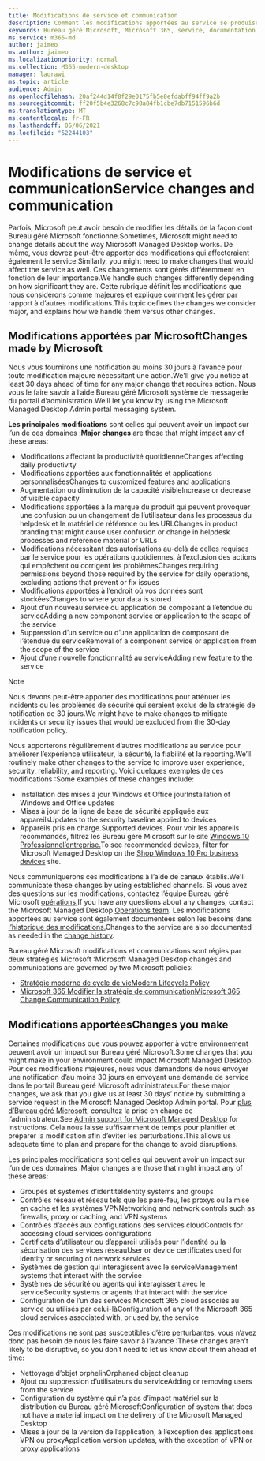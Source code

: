 ```yaml
---
title: Modifications de service et communication
description: Comment les modifications apportées au service se produisent et sont communiquées
keywords: Bureau géré Microsoft, Microsoft 365, service, documentation
ms.service: m365-md
author: jaimeo
ms.author: jaimeo
ms.localizationpriority: normal
ms.collection: M365-modern-desktop
manager: laurawi
ms.topic: article
audience: Admin
ms.openlocfilehash: 20af244d14f8f29e0175fb5e8efdabff94ff9a2b
ms.sourcegitcommit: ff20f5b4e3268c7c98a84fb1cbe7db7151596b6d
ms.translationtype: MT
ms.contentlocale: fr-FR
ms.lasthandoff: 05/06/2021
ms.locfileid: "52244103"
---
```

# <a name="service-changes-and-communication"></a><span data-ttu-id="81cf6-104">Modifications de service et communication</span><span class="sxs-lookup"><span data-stu-id="81cf6-104">Service changes and communication</span></span>

<span data-ttu-id="81cf6-105">Parfois, Microsoft peut avoir besoin de modifier les détails de la façon dont Bureau géré Microsoft fonctionne.</span><span class="sxs-lookup"><span data-stu-id="81cf6-105">Sometimes, Microsoft might need to change details about the way Microsoft Managed Desktop works.</span></span> <span data-ttu-id="81cf6-106">De même, vous devrez peut-être apporter des modifications qui affecteraient également le service.</span><span class="sxs-lookup"><span data-stu-id="81cf6-106">Similarly, you might need to make changes that would affect the service as well.</span></span> <span data-ttu-id="81cf6-107">Ces changements sont gérés différemment en fonction de leur importance.</span><span class="sxs-lookup"><span data-stu-id="81cf6-107">We handle such changes differently depending on how significant they are.</span></span> <span data-ttu-id="81cf6-108">Cette rubrique définit les modifications que nous considérons comme majeures et explique comment les gérer par rapport à d’autres modifications.</span><span class="sxs-lookup"><span data-stu-id="81cf6-108">This topic defines the changes we consider major, and explains how we handle them versus other changes.</span></span>



## <a name="changes-made-by-microsoft"></a><span data-ttu-id="81cf6-109">Modifications apportées par Microsoft</span><span class="sxs-lookup"><span data-stu-id="81cf6-109">Changes made by Microsoft</span></span>

<span data-ttu-id="81cf6-110">Nous vous fournirons une notification au moins 30 jours à l’avance pour toute modification majeure nécessitant une action.</span><span class="sxs-lookup"><span data-stu-id="81cf6-110">We'll give you notice at least 30 days ahead of time for any major change that requires action.</span></span> <span data-ttu-id="81cf6-111">Nous vous le faire savoir à l’aide Bureau géré Microsoft système de messagerie du portail d’administration.</span><span class="sxs-lookup"><span data-stu-id="81cf6-111">We’ll let you know by using the Microsoft Managed Desktop Admin portal messaging system.</span></span>

<span data-ttu-id="81cf6-112">**Les principales modifications** sont celles qui peuvent avoir un impact sur l’un de ces domaines :</span><span class="sxs-lookup"><span data-stu-id="81cf6-112">**Major changes** are those that might impact any of these areas:</span></span>
- <span data-ttu-id="81cf6-113">Modifications affectant la productivité quotidienne</span><span class="sxs-lookup"><span data-stu-id="81cf6-113">Changes affecting daily productivity</span></span>
- <span data-ttu-id="81cf6-114">Modifications apportées aux fonctionnalités et applications personnalisées</span><span class="sxs-lookup"><span data-stu-id="81cf6-114">Changes to customized features and applications</span></span>
- <span data-ttu-id="81cf6-115">Augmentation ou diminution de la capacité visible</span><span class="sxs-lookup"><span data-stu-id="81cf6-115">Increase or decrease of visible capacity</span></span>
- <span data-ttu-id="81cf6-116">Modifications apportées à la marque du produit qui peuvent provoquer une confusion ou un changement de l’utilisateur dans les processus du helpdesk et le matériel de référence ou les URL</span><span class="sxs-lookup"><span data-stu-id="81cf6-116">Changes in product branding that might cause user confusion or change in helpdesk processes and reference material or URLs</span></span>
- <span data-ttu-id="81cf6-117">Modifications nécessitant des autorisations au-delà de celles requises par le service pour les opérations quotidiennes, à l’exclusion des actions qui empêchent ou corrigent les problèmes</span><span class="sxs-lookup"><span data-stu-id="81cf6-117">Changes requiring permissions beyond those required by the service for daily operations, excluding actions that prevent or fix issues</span></span>
- <span data-ttu-id="81cf6-118">Modifications apportées à l’endroit où vos données sont stockées</span><span class="sxs-lookup"><span data-stu-id="81cf6-118">Changes to where your data is stored</span></span>
- <span data-ttu-id="81cf6-119">Ajout d’un nouveau service ou application de composant à l’étendue du service</span><span class="sxs-lookup"><span data-stu-id="81cf6-119">Adding a new component service or application to the scope of the service</span></span>
- <span data-ttu-id="81cf6-120">Suppression d’un service ou d’une application de composant de l’étendue du service</span><span class="sxs-lookup"><span data-stu-id="81cf6-120">Removal of a component service or application from the scope of the service</span></span>
- <span data-ttu-id="81cf6-121">Ajout d’une nouvelle fonctionnalité au service</span><span class="sxs-lookup"><span data-stu-id="81cf6-121">Adding new feature to the service</span></span>

> [!NOTE]
> <span data-ttu-id="81cf6-122">Nous devons peut-être apporter des modifications pour atténuer les incidents ou les problèmes de sécurité qui seraient exclus de la stratégie de notification de 30 jours.</span><span class="sxs-lookup"><span data-stu-id="81cf6-122">We might have to make changes to mitigate incidents or security issues that would be excluded from the 30-day notification policy.</span></span>

<span data-ttu-id="81cf6-123">Nous apporterons régulièrement d’autres modifications au service pour améliorer l’expérience utilisateur, la sécurité, la fiabilité et la reporting.</span><span class="sxs-lookup"><span data-stu-id="81cf6-123">We’ll routinely make other changes to the service to improve user experience, security, reliability, and reporting.</span></span> <span data-ttu-id="81cf6-124">Voici quelques exemples de ces modifications :</span><span class="sxs-lookup"><span data-stu-id="81cf6-124">Some examples of these changes include:</span></span>

- <span data-ttu-id="81cf6-125">Installation des mises à jour Windows et Office jour</span><span class="sxs-lookup"><span data-stu-id="81cf6-125">Installation of Windows and Office updates</span></span>
- <span data-ttu-id="81cf6-126">Mises à jour de la ligne de base de sécurité appliquée aux appareils</span><span class="sxs-lookup"><span data-stu-id="81cf6-126">Updates to the security baseline applied to devices</span></span>
- <span data-ttu-id="81cf6-127">Appareils pris en charge.</span><span class="sxs-lookup"><span data-stu-id="81cf6-127">Supported devices.</span></span> <span data-ttu-id="81cf6-128">Pour voir les appareils recommandés, filtrez les Bureau géré Microsoft sur le site [Windows 10 Professionnel’entreprise.](https://www.microsoft.com/windowsforbusiness/view-all-devices)</span><span class="sxs-lookup"><span data-stu-id="81cf6-128">To see recommended devices, filter for Microsoft Managed Desktop on the [Shop Windows 10 Pro business devices](https://www.microsoft.com/windowsforbusiness/view-all-devices) site.</span></span>

<span data-ttu-id="81cf6-129">Nous communiquerons ces modifications à l’aide de canaux établis.</span><span class="sxs-lookup"><span data-stu-id="81cf6-129">We'll communicate these changes by using established channels.</span></span> <span data-ttu-id="81cf6-130">Si vous avez des questions sur les modifications, contactez l’équipe Bureau géré Microsoft [opérations.](../working-with-managed-desktop/admin-support.md)</span><span class="sxs-lookup"><span data-stu-id="81cf6-130">If you have any questions about any changes, contact the Microsoft Managed Desktop [Operations team](../working-with-managed-desktop/admin-support.md).</span></span> <span data-ttu-id="81cf6-131">Les modifications apportées au service sont également documentées selon les besoins dans [l’historique des modifications.](../change-history-managed-desktop.md)</span><span class="sxs-lookup"><span data-stu-id="81cf6-131">Changes to the service are also documented as needed in the [change history](../change-history-managed-desktop.md).</span></span>

<span data-ttu-id="81cf6-132">Bureau géré Microsoft modifications et communications sont régies par deux stratégies Microsoft :</span><span class="sxs-lookup"><span data-stu-id="81cf6-132">Microsoft Managed Desktop changes and communications are governed by two Microsoft policies:</span></span>
- [<span data-ttu-id="81cf6-133">Stratégie moderne de cycle de vie</span><span class="sxs-lookup"><span data-stu-id="81cf6-133">Modern Lifecycle Policy</span></span>](https://support.microsoft.com/help/30881/modern-lifecycle-policy)
- [<span data-ttu-id="81cf6-134">Microsoft 365 Modifier la stratégie de communication</span><span class="sxs-lookup"><span data-stu-id="81cf6-134">Microsoft 365 Change Communication Policy</span></span>](/office365/admin/manage/message-center)

## <a name="changes-you-make"></a><span data-ttu-id="81cf6-135">Modifications apportées</span><span class="sxs-lookup"><span data-stu-id="81cf6-135">Changes you make</span></span>

<span data-ttu-id="81cf6-136">Certaines modifications que vous pouvez apporter à votre environnement peuvent avoir un impact sur Bureau géré Microsoft.</span><span class="sxs-lookup"><span data-stu-id="81cf6-136">Some changes that you might make in your environment could impact Microsoft Managed Desktop.</span></span> <span data-ttu-id="81cf6-137">Pour ces modifications majeures, nous vous demandons de nous envoyer une notification d’au moins 30 jours en envoyant une demande de service dans le portail Bureau géré Microsoft administrateur.</span><span class="sxs-lookup"><span data-stu-id="81cf6-137">For these major changes, we ask that you give us at least 30 days’ notice by submitting a service request in the Microsoft Managed Desktop Admin portal.</span></span> <span data-ttu-id="81cf6-138">Pour [plus d’Bureau géré Microsoft,](../working-with-managed-desktop/admin-support.md) consultez la prise en charge de l’administrateur.</span><span class="sxs-lookup"><span data-stu-id="81cf6-138">See [Admin support for Microsoft Managed Desktop](../working-with-managed-desktop/admin-support.md) for instructions.</span></span> <span data-ttu-id="81cf6-139">Cela nous laisse suffisamment de temps pour planifier et préparer la modification afin d’éviter les perturbations.</span><span class="sxs-lookup"><span data-stu-id="81cf6-139">This allows us adequate time to plan and prepare for the change to avoid disruptions.</span></span>

<span data-ttu-id="81cf6-140">Les principales modifications sont celles qui peuvent avoir un impact sur l’un de ces domaines :</span><span class="sxs-lookup"><span data-stu-id="81cf6-140">Major changes are those that might impact any of these areas:</span></span>

- <span data-ttu-id="81cf6-141">Groupes et systèmes d’identité</span><span class="sxs-lookup"><span data-stu-id="81cf6-141">Identity systems and groups</span></span>
- <span data-ttu-id="81cf6-142">Contrôles réseau et réseau tels que les pare-feu, les proxys ou la mise en cache et les systèmes VPN</span><span class="sxs-lookup"><span data-stu-id="81cf6-142">Networking and network controls such as firewalls, proxy or caching, and VPN systems</span></span>
- <span data-ttu-id="81cf6-143">Contrôles d’accès aux configurations des services cloud</span><span class="sxs-lookup"><span data-stu-id="81cf6-143">Controls for accessing cloud services configurations</span></span>
- <span data-ttu-id="81cf6-144">Certificats d’utilisateur ou d’appareil utilisés pour l’identité ou la sécurisation des services réseau</span><span class="sxs-lookup"><span data-stu-id="81cf6-144">User or device certificates used for identity or securing of network services</span></span>
- <span data-ttu-id="81cf6-145">Systèmes de gestion qui interagissent avec le service</span><span class="sxs-lookup"><span data-stu-id="81cf6-145">Management systems that interact with the service</span></span>
- <span data-ttu-id="81cf6-146">Systèmes de sécurité ou agents qui interagissent avec le service</span><span class="sxs-lookup"><span data-stu-id="81cf6-146">Security systems or agents that interact with the service</span></span>
- <span data-ttu-id="81cf6-147">Configuration de l’un des services Microsoft 365 cloud associés au service ou utilisés par celui-là</span><span class="sxs-lookup"><span data-stu-id="81cf6-147">Configuration of any of the Microsoft 365 cloud services associated with, or used by, the service</span></span>

<span data-ttu-id="81cf6-148">Ces modifications ne sont pas susceptibles d’être perturbantes, vous n’avez donc pas besoin de nous les faire savoir à l’avance :</span><span class="sxs-lookup"><span data-stu-id="81cf6-148">These changes aren’t likely to be disruptive, so you don’t need to let us know about them ahead of time:</span></span>

- <span data-ttu-id="81cf6-149">Nettoyage d’objet orphelin</span><span class="sxs-lookup"><span data-stu-id="81cf6-149">Orphaned object cleanup</span></span>
- <span data-ttu-id="81cf6-150">Ajout ou suppression d’utilisateurs du service</span><span class="sxs-lookup"><span data-stu-id="81cf6-150">Adding or removing users from the service</span></span>
- <span data-ttu-id="81cf6-151">Configuration du système qui n’a pas d’impact matériel sur la distribution du Bureau géré Microsoft</span><span class="sxs-lookup"><span data-stu-id="81cf6-151">Configuration of system that does not have a material impact on the delivery of the Microsoft Managed Desktop</span></span>
- <span data-ttu-id="81cf6-152">Mises à jour de la version de l’application, à l’exception des applications VPN ou proxy</span><span class="sxs-lookup"><span data-stu-id="81cf6-152">Application version updates, with the exception of VPN or proxy applications</span></span>